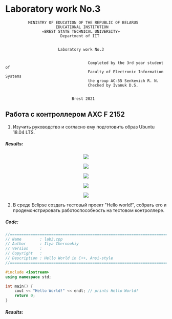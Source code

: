 # Laboratory work No.3           
              MINISTRY OF EDUCATION OF THE REPUBLIC OF BELARUS
                          EDUCATIONAL INSTITUTION 
                    «BREST STATE TECHNICAL UNIVERSITY»        
                            Department of IIT


                           Laboratory work No.3 


	                                	Completed by the 3rd year student of 
                                   		Faculty of Electronic Information Systems
	                                	the group AC-55 Senkevich R. N.
                                 		Checked by Ivanuk D.S.


                                 Brest 2021

## Работа с контроллером AXC F 2152
1. Изучить руководство и согласно ему подготовить образ Ubuntu 18.04 LTS.

##### Results:
<p align="center">
  <img src ="https://github.com/MrSoulfinder/universityWork_cpp/blob/main/sem_5/task_03/1.png">
</p>
<p align="center">
  <img src ="https://github.com/MrSoulfinder/universityWork_cpp/blob/main/sem_5/task_03/2.png">
</p>
<p align="center">
  <img src ="https://github.com/MrSoulfinder/universityWork_cpp/blob/main/sem_5/task_03/3.png">
</p>
<p align="center">
  <img src ="https://github.com/MrSoulfinder/universityWork_cpp/blob/main/sem_5/task_03/4.png">
</p>
<p align="center">
  <img src ="https://github.com/MrSoulfinder/universityWork_cpp/blob/main/sem_5/task_03/5.png">
</p>

2. В среде Eclipse создать тестовый проект "Hello world!", собрать его и продемонстрировать работоспособность на тестовом контроллере.
##### Code:
```C++
//============================================================================
// Name        : lab3.cpp
// Author      : Ilya Chernookiy
// Version     :
// Copyright   : 
// Description : Hello World in C++, Ansi-style
//============================================================================

#include <iostream>
using namespace std;

int main() {
	cout << "Hello World!" << endl; // prints Hello World!
	return 0;
}
```

##### Results:
